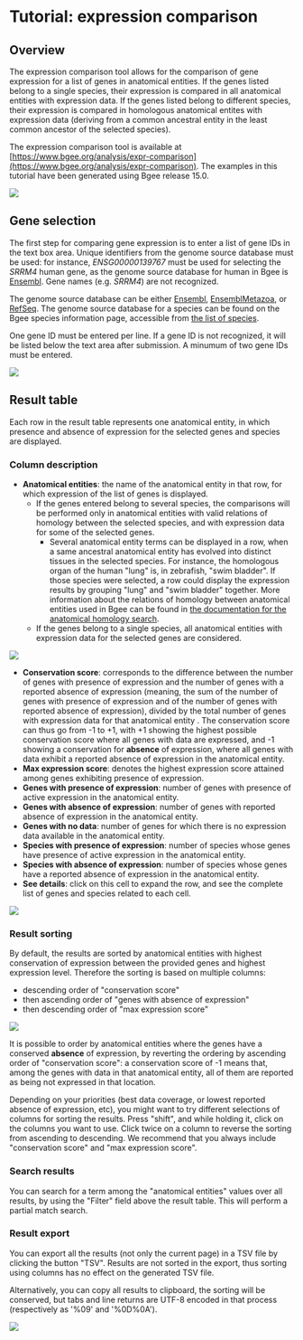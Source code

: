 # Tutorial: expression comparison

## Overview

The expression comparison tool allows for the comparison of gene expression for a list of genes in anatomical entities.
If the genes listed belong to a single species, their expression is compared in all anatomical entities with expression data.
If the genes listed belong to different species, their expression is compared in homologous anatomical entites with expression data
(deriving from a common ancestral entity in the least common ancestor of the selected species).

The expression comparison tool is available at [https://www.bgee.org/analysis/expr-comparison](https://www.bgee.org/analysis/expr-comparison).
The examples in this tutorial have been generated using Bgee release 15.0.

![](../img/doc/expression-comparison/expression-comparison-overview.png)

## Gene selection

The first step for comparing gene expression is to enter a list of gene IDs in the text box area. Unique identifiers from the genome source database
must be used: for instance, *ENSG00000139767* must be used for selecting the *SRRM4* human gene, as the genome source database
for human in Bgee is [Ensembl](https://www.ensembl.org/). Gene names (e.g. *SRRM4*) are not recognized.

The genome source database can be either [Ensembl](https://www.ensembl.org/), [EnsemblMetazoa](https://metazoa.ensembl.org/),
or [RefSeq](https://www.ncbi.nlm.nih.gov/refseq/). The genome source database for a species can be found
on the Bgee species information page, accessible from [the list of species](https://www.bgee.org/search/species).

One gene ID must be entered per line. If a gene ID is not recognized, it will be listed below the text area after submission.
A minumum of two gene IDs must be entered.

![](../img/doc/expression-comparison/gene-selection.png)

## Result table

Each row in the result table represents one anatomical entity, in which presence and absence of expression for the selected genes and species are displayed.

### Column description

* **Anatomical entities**: the name of the anatomical entity in that row, for which expression of the list of genes is displayed.
  * If the genes entered belong to several species, the comparisons will be performed only in anatomical entities
    with valid relations of homology between the selected species, and with expression data for some of the selected genes.
    * Several anatomical entity terms can be displayed in a row, when a same ancestral anatomical entity
    has evolved into distinct tissues in the selected species. For instance, the homologous organ of the human "lung" is, in zebrafish,
    "swim bladder". If those species were selected, a row could display the expression results by grouping "lung" and "swim bladder" together.
    More information about the relations of homology between anatomical entities used in Bgee can be found in
    [the documentation for the anatomical homology search](https://www.bgee.org/support/documentation/anatomical-homology).
  * If the genes belong to a single species, all anatomical entities with expression data for the selected genes are considered.

![](../img/doc/expression-comparison/expr-comp-anat-entities.png)

* **Conservation score**: corresponds to the difference between the number of genes with presence of expression and the number of genes with a reported absence of expression (meaning, the sum of the number of genes with presence of expression
  and of the number of genes with reported absence of expression), divided by the total number of genes with expression data for that anatomical entity . The conservation score can thus go from -1 to +1,
  with +1 showing the highest possible conservation score where all genes with data are expressed,
  and -1 showing a conservation for **absence** of expression, where all genes with data exhibit a reported absence of expression
  in the anatomical entity.
* **Max expression score**: denotes the highest expression score attained among genes exhibiting presence of expression.
* **Genes with presence of expression**: number of genes with presence of active expression in the anatomical entity.
* **Genes with absence of expression**: number of genes with reported absence of expression in the anatomical entity.
* **Genes with no data**: number of genes for which there is no expression data available in the anatomical entity.
* **Species with presence of expression**: number of species whose genes have presence of active expression in the anatomical entity.
* **Species with absence of expression**: number of species whose genes have a reported absence of expression in the anatomical entity.
* **See details**: click on this cell to expand the row, and see the complete list of genes and species related to each cell.

![](../img/doc/expression-comparison/expr-comp-see-details.png)

### Result sorting

By default, the results are sorted by anatomical entities with highest conservation of expression
between the provided genes and highest expression level. Therefore the sorting is based on multiple columns:

* descending order of "conservation score"
* then ascending order of "genes with absence of expression"
* then descending order of "max expression score"

![](../img/doc/expression-comparison/expr-comp-default-sorting.png)

It is possible to order by anatomical entities where the genes have a conserved **absence** of expression,
by reverting the ordering by ascending order of "conservation score": a conservation score of -1 means that,
among the genes with data in that anatomical entity, all of them are reported as being not expressed in that location.

Depending on your priorities (best data coverage, or lowest reported absence of expression, etc), you might want to try
different selections of columns for sorting the results. Press "shift", and while holding it, click on the columns you want to use.
Click twice on a column to reverse the sorting from ascending to descending. We recommend that you always include "conservation score"
and "max expression score".

### Search results

You can search for a term among the "anatomical entities" values over all results, by using the "Filter" field
above the result table. This will perform a partial match search.

### Result export

You can export all the results (not only the current page) in a TSV file by clicking the button "TSV".
Results are not sorted in the export, thus sorting using columns has no effect on the generated TSV file.

Alternatively, you can copy all results to clipboard, the sorting will be conserved, but tabs and line returns
are UTF-8 encoded in that process (respectively as '%09' and '%0D%0A').

![](../img/doc/expression-comparison/expr-comp-export.png)
